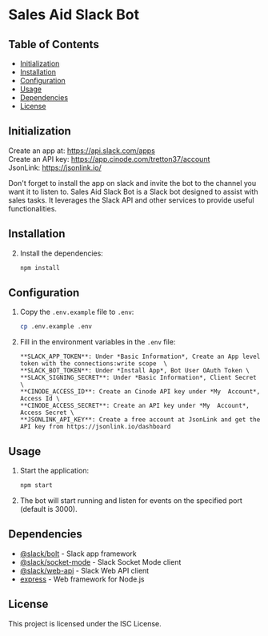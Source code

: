 # Sales Aid Slack Bot

## Table of Contents

- [Initialization](#initialization)
- [Installation](#installation)
- [Configuration](#configuration)
- [Usage](#usage)
- [Dependencies](#dependencies)
- [License](#license)

## Initialization

Create an app at: https://api.slack.com/apps \
Create an API key: https://app.cinode.com/tretton37/account \
JsonLink: https://jsonlink.io/

Don't forget to install the app on slack and invite the bot to the channel you want it to listen to.
Sales Aid Slack Bot is a Slack bot designed to assist with sales tasks. It leverages the Slack API and other services to provide useful functionalities.

## Installation

2. Install the dependencies:
   ```sh
   npm install
   ```

## Configuration

1. Copy the `.env.example` file to `.env`:

   ```sh
   cp .env.example .env
   ```

2. Fill in the environment variables in the `.env` file:
   ```env
   **SLACK_APP_TOKEN**: Under *Basic Information*, Create an App level token with the connections:write scope  \
   **SLACK_BOT_TOKEN**: Under *Install App*, Bot User OAuth Token \
   **SLACK_SIGNING_SECRET**: Under *Basic Information*, Client Secret \
   **CINODE_ACCESS_ID**: Create an Cinode API key under *My  Account*, Access Id \
   **CINODE_ACCESS_SECRET**: Create an API key under *My  Account*, Access Secret \
   **JSONLINK_API_KEY**: Create a free account at JsonLink and get the API key from https://jsonlink.io/dashboard
   ```

## Usage

1. Start the application:

   ```sh
   npm start
   ```

2. The bot will start running and listen for events on the specified port (default is 3000).

## Dependencies

- [@slack/bolt](https://www.npmjs.com/package/@slack/bolt) - Slack app framework
- [@slack/socket-mode](https://www.npmjs.com/package/@slack/socket-mode) - Slack Socket Mode client
- [@slack/web-api](https://www.npmjs.com/package/@slack/web-api) - Slack Web API client
- [express](https://www.npmjs.com/package/express) - Web framework for Node.js

## License

This project is licensed under the ISC License.
